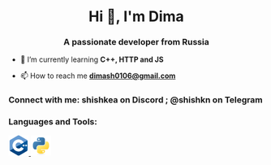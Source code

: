 <h1 align="center">Hi 👋, I'm Dima</h1>
<h3 align="center">A passionate developer from Russia</h3>

- 🌱 I’m currently learning **C++, HTTP and JS**

- 📫 How to reach me **dimash0106@gmail.com**

<h3 align="left">Connect with me: shishkea on Discord ; @shishkn on Telegram</h3>
<p align="left">
</p>

<h3 align="left">Languages and Tools:</h3>
<p align="left"> <a href="https://www.w3schools.com/cpp/" target="_blank" rel="noreferrer"> <img src="https://raw.githubusercontent.com/devicons/devicon/master/icons/cplusplus/cplusplus-original.svg" alt="cplusplus" width="40" height="40"/> </a> <a href="https://www.python.org" target="_blank" rel="noreferrer"> <img src="https://raw.githubusercontent.com/devicons/devicon/master/icons/python/python-original.svg" alt="python" width="40" height="40"/> </a> </p>
